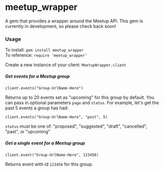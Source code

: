 # meetup_wrapper
A gem that provides a wrapper around the Meetup API. This gem is currently in development, so please check back soon!

### Usage
To install: `gem install meetup_wrapper`  
To reference: `require 'meetup_wrapper'`

Create a new instance of your client: `MeetupWrapper.client`  

##### Get events for a Meetup group
`client.events("Group-UrlName-Here")`

Returns up to 20 events set as "upcoming" for this group by default. You can pass in optional parameters `page` and `status`. For example, let's get the past 5 events a group has had:

`client.events("Group-UrlName-Here", "past", 5)`

`status` must be one of: "proposed", "suggested", "draft", "cancelled", "past", or "upcoming"

##### Get a single event for a Meetup group
`client.event("Group-UrlName-Here", 123456)`

Returns event with id `123456` for this group.

